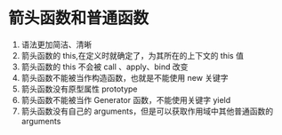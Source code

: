 # 箭头函数和普通函数

1. 语法更加简洁、清晰
2. 箭头函数的 this,在定义时就确定了，为其所在的上下文的 this 值
3. 箭头函数的 this 不会被 call 、apply、bind 改变
4. 箭头函数不能被当作构造函数，也就是不能使用 new 关键字
5. 箭头函数没有原型属性 prototype
6. 箭头函数不能被当作 Generator 函数，不能使用关键字 yield
7. 箭头函数没有自己的 arguments，但是可以获取作用域中其他普通函数的 arguments
